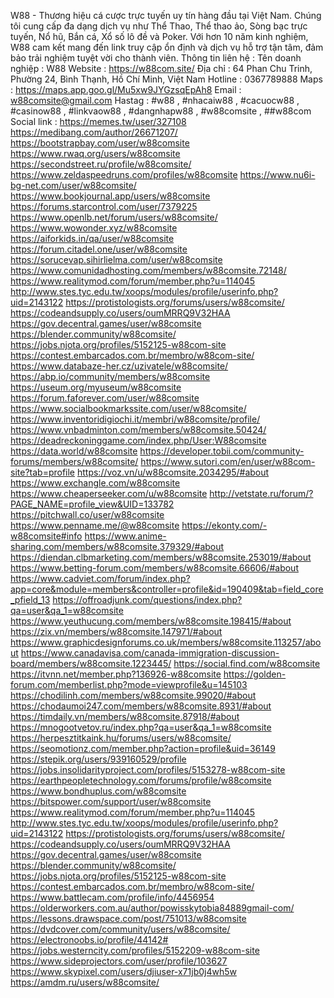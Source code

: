 W88 - Thương hiệu cá cược trực tuyến uy tín hàng đầu tại Việt Nam. Chúng tôi cung cấp đa dạng dịch vụ như Thể Thao, Thể thao ảo, Sòng bạc trực tuyến, Nổ hũ, Bắn cá, Xổ số lô đề và Poker. Với hơn 10 năm kinh nghiệm, W88 cam kết mang đến link truy cập ổn định và dịch vụ hỗ trợ tận tâm, đảm bảo trải nghiệm tuyệt vời cho thành viên.
Thông tin liên hệ :
Tên doanh nghiệp : W88
Website : https://w88com.site/
Địa chỉ : 64 Phan Chu Trinh, Phường 24, Bình Thạnh, Hồ Chí Minh, Việt Nam
Hotline : 0367789888
Maps : https://maps.app.goo.gl/Mu5xw9JYGzsqEpAh8
Email : w88comsite@gmail.com
Hastag : #w88 , #nhacaiw88 , #cacuocw88 , #casinow88 , #linkvaow88 , #dangnhapw88 , #w88comsite , ##w88com
Social link : 
https://memes.tw/user/327108
https://medibang.com/author/26671207/
https://bootstrapbay.com/user/w88comsite
https://www.rwaq.org/users/w88comsite
https://secondstreet.ru/profile/w88comsite/
https://www.zeldaspeedruns.com/profiles/w88comsite
https://www.nu6i-bg-net.com/user/w88comsite/
https://www.bookjournal.app/users/w88comsite
https://forums.starcontrol.com/user/7379225
https://www.openlb.net/forum/users/w88comsite/
https://www.wowonder.xyz/w88comsite
https://aiforkids.in/qa/user/w88comsite
https://forum.citadel.one/user/w88comsite
https://sorucevap.sihirlielma.com/user/w88comsite
https://www.comunidadhosting.com/members/w88comsite.72148/
https://www.realitymod.com/forum/member.php?u=114045
http://www.stes.tyc.edu.tw/xoops/modules/profile/userinfo.php?uid=2143122
https://protistologists.org/forums/users/w88comsite/
https://codeandsupply.co/users/oumMRRQ9V32HAA
https://gov.decentral.games/user/w88comsite
https://blender.community/w88comsite/
https://jobs.njota.org/profiles/5152125-w88com-site
https://contest.embarcados.com.br/membro/w88com-site/
https://www.databaze-her.cz/uzivatele/w88comsite/
https://abp.io/community/members/w88comsite
https://useum.org/myuseum/w88comsite
https://forum.faforever.com/user/w88comsite
https://www.socialbookmarkssite.com/user/w88comsite/
https://www.inventoridigiochi.it/membri/w88comsite/profile/
https://www.vnbadminton.com/members/w88comsite.50424/
https://deadreckoninggame.com/index.php/User:W88comsite
https://data.world/w88comsite
https://developer.tobii.com/community-forums/members/w88comsite/
https://www.sutori.com/en/user/w88com-site?tab=profile
https://voz.vn/u/w88comsite.2034295/#about
https://www.exchangle.com/w88comsite
https://www.cheaperseeker.com/u/w88comsite
http://vetstate.ru/forum/?PAGE_NAME=profile_view&UID=133782
https://pitchwall.co/user/w88comsite
https://www.penname.me/@w88comsite
https://ekonty.com/-w88comsite#info
https://www.anime-sharing.com/members/w88comsite.379329/#about
https://diendan.clbmarketing.com/members/w88comsite.253019/#about
https://www.betting-forum.com/members/w88comsite.66606/#about
https://www.cadviet.com/forum/index.php?app=core&module=members&controller=profile&id=190409&tab=field_core_pfield_13
https://offroadjunk.com/questions/index.php?qa=user&qa_1=w88comsite
https://www.yeuthucung.com/members/w88comsite.198415/#about
https://zix.vn/members/w88comsite.147971/#about
https://www.graphicdesignforums.co.uk/members/w88comsite.113257/about
https://www.canadavisa.com/canada-immigration-discussion-board/members/w88comsite.1223445/
https://social.find.com/w88comsite
https://itvnn.net/member.php?136926-w88comsite
https://golden-forum.com/memberlist.php?mode=viewprofile&u=145103
https://chodilinh.com/members/w88comsite.99020/#about
https://chodaumoi247.com/members/w88comsite.8931/#about
https://timdaily.vn/members/w88comsite.87918/#about
https://mnogootvetov.ru/index.php?qa=user&qa_1=w88comsite
https://herpesztitkaink.hu/forums/users/w88comsite/
https://seomotionz.com/member.php?action=profile&uid=36149
https://stepik.org/users/939160529/profile
https://jobs.insolidarityproject.com/profiles/5153278-w88com-site
https://earthpeopletechnology.com/forums/profile/w88comsite
https://www.bondhuplus.com/w88comsite
https://bitspower.com/support/user/w88comsite
https://www.realitymod.com/forum/member.php?u=114045
http://www.stes.tyc.edu.tw/xoops/modules/profile/userinfo.php?uid=2143122
https://protistologists.org/forums/users/w88comsite/
https://codeandsupply.co/users/oumMRRQ9V32HAA
https://gov.decentral.games/user/w88comsite
https://blender.community/w88comsite/
https://jobs.njota.org/profiles/5152125-w88com-site
https://contest.embarcados.com.br/membro/w88com-site/
https://www.battlecam.com/profile/info/4456954
https://olderworkers.com.au/author/powisskytobia84889gmail-com/
https://lessons.drawspace.com/post/751013/w88comsite
https://dvdcover.com/community/users/w88comsite/
https://electronoobs.io/profile/44142#
https://jobs.westerncity.com/profiles/5152209-w88com-site
https://www.sideprojectors.com/user/profile/103627
https://www.skypixel.com/users/djiuser-x71jb0j4wh5w
https://amdm.ru/users/w88comsite/
